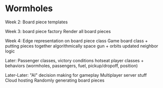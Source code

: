 # Wormholes
<p align="left">
Week 2:
Board piece templates

Week 3: 
board piece factory
Render all board pieces

Week 4: 
Edge representation on board piece class
Game board class + putting pieces together algorithmically
space gun + orbits updated neighbor logic

Later: 
Passenger classes, victory conditions
hotseat player classes + behaviors (wormholes, passengers, fuel, pickup/dropoff, position)

Later-Later:
"AI" decision making for gameplay
Multiplayer server stuff
Cloud hosting
Randomly generating board pieces
</p>
